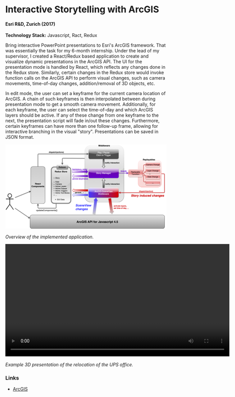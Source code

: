 # Interactive Storytelling with ArcGIS

#### Esri R&D, Zurich (2017)
**Technology Stack:** Javascript, Ract, Redux

Bring interactive PowerPoint presentations to Esri's ArcGIS framework. That was essentially the task for my 6-month internship. Under the lead of my supervisor, I created a React/Redux based application to create and visualize dynamic presentations in the ArcGIS API. 
The UI for the presentation mode is handled by React, which reflects any changes done in the Redux store. Similarly, certain changes in the Redux store would invoke function calls on the ArcGIS API to perform visual changes, such as camera movements, time-of-day changes, addition/removal of 3D objects, etc.

In edit mode, the user can set a keyframe for the current camera location of ArcGIS. A chain of such keyframes is then  interpolated between during presentation mode to get a smooth camera movement. Additionally, for each keyframe, the user can select the time-of-day and which ArcGIS layers should be active. If any of these change from one keyframe to the next, the presentation script will fade in/out these changes. Furthermore, certain keyframes can have more than one follow-up frame, allowing for interactive branching in the visual "story". 
Presentations can be saved in JSON format.

<img src="img/esri_overview.png" width="700">  

*Overview of the implemented application.*


<video src="videos/esri.mp4" width="700" controls></video> 

*Example 3D presentation of the relocation of the UPS office.*


### Links
- [ArcGIS](https://www.arcgis.com/)